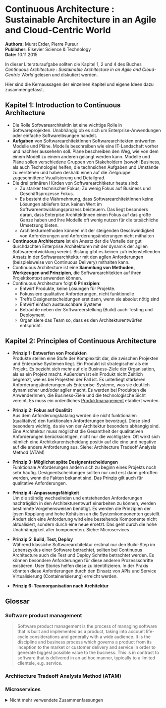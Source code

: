 # Continuous Architecture : Sustainable Architecture in an Agile and Cloud-Centric World

**Authors:** Murat Erder, Pierre Pureur<br>
**Publisher:** Elsevier Science & Technology<br>
**Date:** 10.11.2015

In dieser Literaturaufgabe sollten die Kapitel 1, 2 und 4 des Buches *Continuous Architecture : Sustainable Architecture in an Agile and Cloud-Centric World* gelesen und diskutiert werden.

Hier sind die Kernaussagen der einzelnen Kapitel und eigene Ideen dazu zusammengefasst. 

## Kapitel 1: Introduction to Continuous Architecture

- Die Rolle SoftwarearchitektIn ist eine wichtige Rolle in Softwareprojekten. Unabhängig ob es sich um Enterprise-Anwendungen oder einfache Softwarelösungen handelt.
- **Aufgaben** von SoftwarearchitektInnen Softwarearchitekten entwerfen Modelle und Pläne. Modelle beschreiben wie eine IT-Landschaft vorher und nachher aussehehn soll. Pläne beschreiben den Weg, wie von dem einem Modell zu einem anderen gelangt werden kann. Modelle und Pläne sollen verschiedene Gruppen von Stakeholdern (sowohl Business, als auch Technologie) helfen, die technsichen Aufgaben und Umstände zu verstehen und haben deshalb einen auf die Zielgruppe zugeschnittene Vsualisierung und Detailgrad.
- Die drei primären Hürden von Softwarearchitketur heute sind:
  - Zu starker technischer Fokus; Zu wenig Fokus auf Business und Geschäftsprozesse Fokus.
  - Es besteht die Wahrnehmung, dass SoftwarearchitektInnen keine Lösungen abliefern bzw. keinen Wert im Softwareentwicklungsprozess beisteuern. Das liegt besonders daran, dass Enterpise ArchitektInnen einen Fokus auf das große Ganze haben und ihre Modelle oft wenig nutzen für die tatsächliche Umsetzung bieten.
  - Architekturmethoden können mit der steigenden Geschwindigkeit von Anforderungen und Anforderungsänderungen nicht mithalten
- **Continuous Architecture** ist ein Ansatz der die Vorteile der gut durchdachten Enterprise Architekturen mit der dynamik der agilen Softwareentwicklung vereint. Bislang gibt es keinen zufriedenstellenden Ansatz in der Softwarearchitektur mit den agilen Anforderungen (beispielsweise von Continuous Delivery) mithalten kann.
- Continuous Architecture ist eine **Sammlung von Methoden, Werkzeugen und Prinzipien**, die Softwarearchitekten auf ihren Projektkontext anwenden können.
- Continuous Architecture folgt **6 Prinzipien**:
  - Entwirf Produkte, keine Lösungen für Projekte.
  - Fokussiere qualitative Anforderungen, nicht funktionelle
  - Treffe Designentscheidungen erst dann, wenn sie absolut nötig sind
  - Entwirf einfach austauschbare Systeme
  - Betrachte neben der Softwareerstellung (Build) auch Testing und Deployment
  - Organisiere das Team so, dass es den Architekturentwürfen entspricht.

## Kapitel 2: Principles of Continuous Architecture

- **Prinzip 1: Entwerfen von Produkten**<br>
Produkte stellen eine Stufe der Komplexität dar, die zwischen Projekten und Enterprise Systemen liegt. Ein Produkt ist strategischer als ein Projekt. Es bezieht sich mehr auf die Business-Ziele der Organisation, als es ein Projekt macht. Außerdem ist ein Produkt nicht Zeitlich begrenzt, wie es bei Projekten der Fall ist. Es unterliegt stärkeren Anforderungsänderungen als Enterprise-Systeme, was sie deutlich dynamischer und/oder agiler macht. Es werden bei Produkten die AnwenderInnen, die Business-Ziele und die technologische Sicht vereint. Es muss ein ordentliches [Produktmanagement](#software-product-management) etabliert werden.
- **Prinzip 2: Fokus auf Qualität**<br>
Aus dem Anforderungskatalog werden die nicht funktionalen (qualitative) den funktionalen Anforderungen bevorzugt. Diese sind besonders wichtig, da sie von der Architektur besonders abhängig sind. Eine Architektur muss möglichst die Gesamtheit der qualitativen Anforderungen berücksichtigen, nicht nur die wichtigsten. Oft wirkt sich nämlich eine Architekurentscheidung positiv auf die eine und negative auf die andere Anforderung aus. Siehe: Architecture Tradeoff Analysis Method (ATAM)
- **Prinzip 3: Möglichst späte Designentscheidungen**<br>
Funktionale Anforderungen ändern sich zu beginn eines Projekts noch sehr häufig. Designentscheidungen sollten nur und erst dann getroffen werden, wenn die Fakten bekannt sind. Das Prinzip gilt auch für qualitative Anforderungen.

- **Prinzip 4: Anpassungsfähigkeit**<br>
Um die ständig wechselnden und entstehenden Anforderungen nachträglich in den Architekturentwurf einarbeiten zu können, werden bestimmte Vorgehensweisen benötigt. Es werden die Prinzipien der losen Kopplung und hohe Kohäsion an die Systemkomponenten gestellt. Ändert sich eine Anforderung wird eine bestehende Komponente nicht aktualisiert, sondern durch eine neue ersetzt. Das geht durch die hohe Unabhängigkeit aller komponenten. Siehe: Microservices


- **Prinzip 5: Build, Test, Deploy**<br>
Während klassiche Softwarearchitektur erstmal nur den Build-Step im Lebenszyklus einer Software betrachtet, sollten bei Continuous Architecture auch die Test und Deploy Schritte betrachtet werden. Es können besondere Anforderungen für diese anderen Prozessschritte existieren. User Stories helfen diese zu identifizieren. In der Praxis könnten diese Anforderungen durch den Einsatz von APIs und Service Virtualisierung (Containerisierung) erreicht werden.

- **Prinzip 6: Teamorganisation nach Architektur**<br>
  



## Glossar
### Software product management
> Software product management is the process of managing
software that is built and implemented as a product, taking into
account life-cycle considerations and generally with a wide
audience. It is the discipline and business process which governs
a product from its inception to the market or customer delivery
and service in order to generate biggest possible value to the
business. This is in contrast to software that is delivered in an ad
hoc manner, typically to a limited clientele, e.g. service.

### Architecture Tradeoff Analysis Method (ATAM)
### Microservices

<details>
  <summary>Nicht mehr verwendete Zusammenfassungen</summary>

Die Rolle der SoftwarearchitektInnen ist, wie viele andere Rollen in der Softwareentwicklung, nicht genau definiert. Oft werden SoftwarearchitektInnen als eine überflüssige Rolle angesehen. Die etwas zynische Frage: "Was machen/können SoftwarearchitektInnen, was EntwicklerInnen nicht könnten?" wird indirekt gestellt.

Die Autoren nennen ein imaginäres Pendel, das weg von den gut durchdachten Enterprise Architekturen hin zu schneller entworfenen, dynamischeren Architektureentwürfen schwingt. Die Autoren gehen nicht davon aus, dass das Pendel zurück zu Enterprise Architekturen schwingt. Sie vertreten die Ansicht, dass Architekturplanung nicht verloren geht. Sie sagen, dass sich der Architekturentwurfprozess *nur* an die neuen Anforderungen anpassen muss.

Praktisch:
Die Frage, was Softwarearchitekturen ist lässt sich einfacher durch die Frage: "Warum werden Softwarearchitekturen geplant?" beantwortet.

- Definieren von richtungsweisende Prinzipien und Standards
- Entwicklen von Architekturmodellen
- Aufbauen und beschreiben von Services und Schnittstellen zwischen diesen.
- Entwerfen von Roadmaps/Plänen zur erfolgreichen Implementation von IT Blueprints.

Es wird auch die historische Perspektive von Softwarearchitekturen betrachtet. Dafür beschreibt folgendes Bild aus dem Buch bereits gut die genannten Aspekte. Es werden eingesetzte Technologien und eingesetzte Architekturprinzipien auf einem Zeitstrahl dargestellt. Außerdem ist wichtig zu erwähnen, dass nahezu alle genannten Technologien und Architekturen heute noch verwndet werden. Die Autoren bezeichnen sie nicht als veraltet. Es gibt heutzutage nur weniger Anforderungen, die diese erfordern. 

![Technologie- und Architektur-Zeitleiste](images/technology-and-architecture-timeline.png)

Zwischen agilen EntwicklerInnen, die frühstmögliche Umsetzung der Anfordeungen bevorzugen wollen und Enterprise ArchitektInnen, die einen möglichst 
</details>

